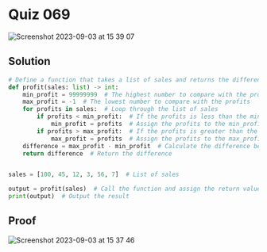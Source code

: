 # Quiz 069

<img width="max" alt="Screenshot 2023-09-03 at 15 39 07" src="https://github.com/2024sabuhiabbasov/Year_2/assets/111758436/4645be97-e3b4-428b-b012-5e966a203f63">

## Solution
```python
# Define a function that takes a list of sales and returns the difference between the highest and lowest profits.
def profit(sales: list) -> int:
    min_profit = 99999999  # The highest number to compare with the profits
    max_profit = -1  # The lowest number to compare with the profits
    for profits in sales:  # Loop through the list of sales
        if profits < min_profit:  # If the profits is less than the min_profit
            min_profit = profits  # Assign the profits to the min_profit
        if profits > max_profit:  # If the profits is greater than the max_profit
            max_profit = profits  # Assign the profits to the max_profit
    difference = max_profit - min_profit  # Calculate the difference between the highest and lowest profits
    return difference  # Return the difference


sales = [100, 45, 12, 3, 56, 7]  # List of sales

output = profit(sales)  # Call the function and assign the return value to the output variable
print(output)  # Output the result
```

## Proof
<img width="max" alt="Screenshot 2023-09-03 at 15 37 46" src="https://github.com/2024sabuhiabbasov/Year_2/assets/111758436/8a0eb45e-e0e8-42ed-9afd-e585d91e95d1">
